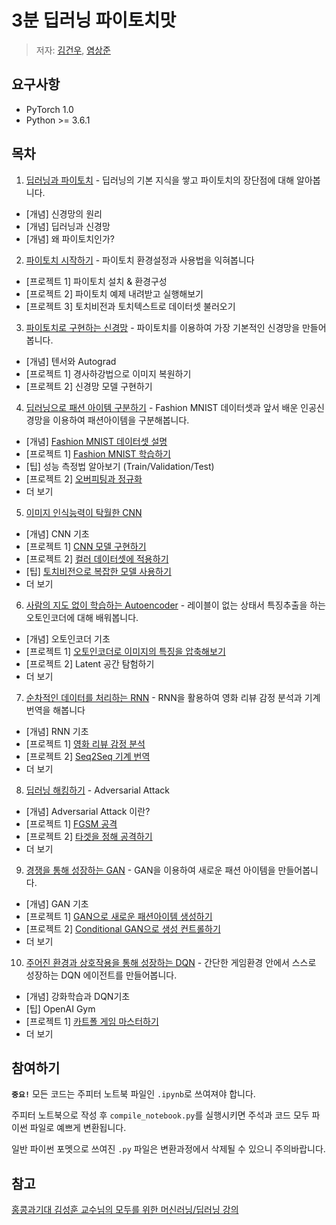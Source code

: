 # 3분 딥러닝 파이토치맛

> 저자: [김건우](https://github.com/keon), [염상준](https://github.com/ysangj)

## 요구사항

* PyTorch 1.0
* Python >= 3.6.1


## 목차

1. [딥러닝과 파이토치](01-Deep-Learning-And-PyTorch) - 딥러닝의 기본 지식을 쌓고 파이토치의 장단점에 대해 알아봅니다.
  * [개념] 신경망의 원리
  * [개념] 딥러닝과 신경망
  * [개념] 왜 파이토치인가?
2. [파이토치 시작하기](02-Getting-Started-With-PyTorch) - 파이토치 환경설정과 사용법을 익혀봅니다
  * [프로젝트 1] 파이토치 설치 & 환경구성
  * [프로젝트 2] 파이토치 예제 내려받고 실행해보기
  * [프로젝트 3] 토치비전과 토치텍스트로 데이터셋 불러오기
3. [파이토치로 구현하는 신경망](03-Coding-Neural-Networks-In-PyTorch) - 파이토치를 이용하여 가장 기본적인 신경망을 만들어봅니다.
  * [개념] 텐서와 Autograd
  * [프로젝트 1] 경사하강법으로 이미지 복원하기
  * [프로젝트 2] 신경망 모델 구현하기
4. [딥러닝으로 패션 아이템 구분하기](04-Neural-Network-For-Fashion) - Fashion MNIST 데이터셋과 앞서 배운 인공신경망을 이용하여 패션아이템을 구분해봅니다.
  * [개념] [Fashion MNIST 데이터셋 설명](04-Neural-Network-For-Fashion/01-fashion-mnist.ipynb)
  * [프로젝트 1] [Fashion MNIST 학습하기](04-Neural-Network-For-Fashion/02-neural-network.ipynb)
  * [팁] 성능 측정법 알아보기 (Train/Validation/Test)
  * [프로젝트 2] [오버피팅과 정규화](04-Neural-Network-For-Fashion/03-overfitting-and-regularization.ipynb)
  * 더 보기
5. [이미지 인식능력이 탁월한 CNN](05-CNN-For-Image-Classification)
  * [개념] CNN 기초
  * [프로젝트 1] [CNN 모델 구현하기](05-CNN-For-Image-Classification/01-cnn.ipynb)
  * [프로젝트 2] [컬러 데이터셋에 적용하기](05-CNN-For-Image-Classification/02-cifar-cnn.ipynb)
  * [팁] [토치비전으로 복잡한 모델 사용하기](05-CNN-For-Image-Classification/03-torcivision-models.ipynb)
  * 더 보기
6. [사람의 지도 없이 학습하는 Autoencoder](06-Autoencoder) - 레이블이 없는 상태서 특징추출을 하는 오토인코더에 대해 배워봅니다.
  * [개념] 오토인코더 기초
  * [프로젝트 1] [오토인코더로 이미지의 특징을 압축해보기](06-Autoencoder/01-autoencoder.ipynb)
  * [프로젝트 2] Latent 공간 탐험하기
  * 더 보기
7. [순차적인 데이터를 처리하는 RNN](07-RNN-For-Sequential-Data) - RNN을 활용하여 영화 리뷰 감정 분석과 기계번역을 해봅니다
  * [개념] RNN 기초
  * [프로젝트 1] [영화 리뷰 감정 분석](07-RNN-For-Sequential-Data/01-text-classification.ipynb)
  * [프로젝트 2] [Seq2Seq 기계 번역](07-RNN-For-Sequential-Data/02-sequence-to-sequence.ipynb)
  * 더 보기
8. [딥러닝 해킹하기](08-Hacking-Deep-Learning) - Adversarial Attack
  * [개념] Adversarial Attack 이란?
  * [프로젝트 1] [FGSM 공격](08-Hacking-Deep-Learning/01-fgsm-attack.ipynb)
  * [프로젝트 2] [타겟을 정해 공격하기](08-Hacking-Deep-Learning/02-iterative-target-attack.ipynb)
  * 더 보기
9. [경쟁을 통해 성장하는 GAN](09-Generative-Adversarial-Networks) - GAN을 이용하여 새로운 패션 아이템을 만들어봅니다.
  * [개념] GAN 기초
  * [프로젝트 1] [GAN으로 새로운 패션아이템 생성하기](09-Generative-Adversarial-Networks/01-gan.ipynb)
  * [프로젝트 2] [Conditional GAN으로 생성 컨트롤하기](09-Generative-Adversarial-Networks/02-conditional-gan.ipynb)
  * 더 보기
10. [주어진 환경과 상호작용을 통해 성장하는 DQN](10-DQN-Learns-From-Environment) - 간단한 게임환경 안에서 스스로 성장하는 DQN 에이전트를 만들어봅니다.
  * [개념] 강화학습과 DQN기초
  * [팁] OpenAI Gym
  * [프로젝트 1] [카트폴 게임 마스터하기](10-DQN-Learns-From-Environment/01-cartpole-dqn.ipynb)
  * 더 보기


## 참여하기

**`중요!`** 모든 코드는 주피터 노트북 파일인 `.ipynb`로 쓰여져야 합니다.

주피터 노트북으로 작성 후 `compile_notebook.py`를 실행시키면 주석과 코드 모두 파이썬 파일로 예쁘게 변환됩니다.

일반 파이썬 포멧으로 쓰여진 `.py` 파일은 변환과정에서 삭제될 수 있으니 주의바랍니다.


## 참고

[홍콩과기대 김성훈 교수님의 모두를 위한 머신러닝/딥러닝 강의](https://www.youtube.com/watch?v=BS6O0zOGX4E&list=PLlMkM4tgfjnLSOjrEJN31gZATbcj_MpUm)
